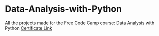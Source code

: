 # Data-Analysis-with-Python
All the projects made for the Free Code Camp course: Data Analysis with Python
[Certificate Link](https://www.freecodecamp.org/certification/fcc-ffd8da57-1d5a-4aae-bb41-d205c75b5e00/data-analysis-with-python-v7)
